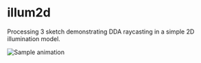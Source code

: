 # illum2d
Processing 3 sketch demonstrating DDA raycasting in a simple 2D illumination model.

![Sample animation](https://github.com/marty777/illum2d/raw/master/illum2d.gif "Sample animation")
